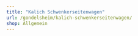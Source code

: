```yaml
---
title: "Kalich Schwenkerseitenwagen"
url: /gondelsheim/kalich-schwenkerseitenwagen/
shop: Allgemein
---
```

